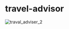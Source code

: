 # travel-advisor 

![traval_adviser_2](https://github.com/S-1408/travel-advisor/assets/60258353/dc57ccca-b1c1-40c8-81bf-a4ddf6963f1a)

